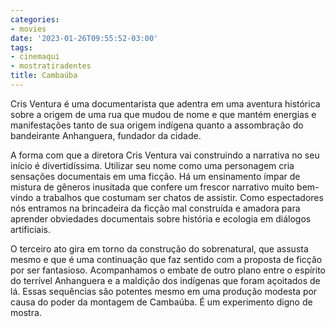 ```yaml
---
categories:
- movies
date: '2023-01-26T09:55:52-03:00'
tags:
- cinemaqui
- mostratiradentes
title: Cambaúba
---
```


Cris Ventura é uma documentarista que adentra em uma aventura histórica sobre a origem de uma rua que mudou de nome e que mantém energias e manifestações tanto de sua origem indígena quanto a assombração do bandeirante Anhanguera, fundador da cidade.

A forma com que a diretora Cris Ventura vai construindo a narrativa no seu início é divertidíssima. Utilizar seu nome como uma personagem cria sensações documentais em uma ficção. Há um ensinamento ímpar de mistura de gêneros inusitada que confere um frescor narrativo muito bem-vindo a trabalhos que costumam ser chatos de assistir. Como espectadores nós entramos na brincadeira da ficção mal construída e amadora para aprender obviedades documentais sobre história e ecologia em diálogos artificiais.

O terceiro ato gira em torno da construção do sobrenatural, que assusta mesmo e que é uma continuação que faz sentido com a proposta de ficção por ser fantasioso. Acompanhamos o embate de outro plano entre o espírito do terrível Anhanguera e a maldição dos indígenas que foram açoitados de lá. Essas sequências são potentes mesmo em uma produção modesta por causa do poder da montagem de Cambaúba. É um experimento digno de mostra.